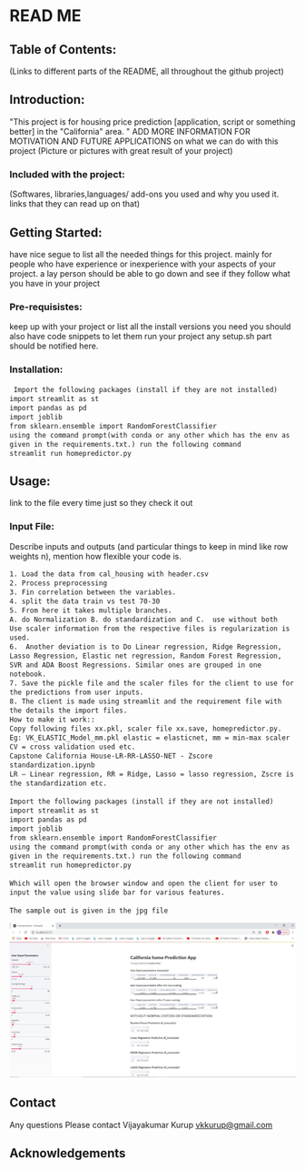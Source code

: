 # READ ME
## Table of Contents:
(Links to different parts of the README, all throughout the github project)
## Introduction:
"This project is for housing price prediction [application, script or something better] in the "California" area. " ADD MORE INFORMATION FOR MOTIVATION AND FUTURE APPLICATIONS on what we can do with this project
(Picture or pictures with great result of your project)
### Included with the project:
(Softwares, libraries,languages/ add-ons you used and why you used it. links that they can read up on that)

## Getting Started:
have nice segue to list all the needed things for this project. mainly for people who have experience or inexperience with your aspects of your project. a lay person should be able to go down and see if they follow what you have in your project
### Pre-requisistes:
keep up with your project or list all the install versions you need
you should also have code snippets to let them run your project
any setup.sh part should be notified here.
### Installation:
```
 Import the following packages (install if they are not installed)
import streamlit as st
import pandas as pd
import joblib
from sklearn.ensemble import RandomForestClassifier
using the command prompt(with conda or any other which has the env as given in the requirements.txt.) run the following command
streamlit run homepredictor.py
```
## Usage:
link to the file every time just so they check it out


### Input File: 
Describe inputs and outputs (and particular things to keep in mind like row weights n), mention how flexible your code is. 
```
1. Load the data from cal_housing with header.csv
2. Process preprocessing
3. Fin correlation between the variables.
4. split the data train vs test 70-30
5. From here it takes multiple branches.
A. do Normalization B. do standardization and C.  use without both  
Use scaler information from the respective files is regularization is used.
6.  Another deviation is to Do Linear regression, Ridge Regression, Lasso Regression, Elastic net regression, Random Forest Regression, SVR and ADA Boost Regressions. Similar ones are grouped in one notebook.
7. Save the pickle file and the scaler files for the client to use for the predictions from user inputs.
8. The client is made using streamlit and the requirement file with the details the import files.
How to make it work::
Copy following files xx.pkl, scaler file xx.save, homepredictor.py.
Eg: VK_ELASTIC_Model_mm.pkl elastic = elasticnet, mm = min-max scaler CV = cross validation used etc.
Capstone California House-LR-RR-LASSO-NET - Zscore standardization.ipynb
LR – Linear regression, RR = Ridge, Lasso = lasso regression, Zscre is the standardization etc.

Import the following packages (install if they are not installed)
import streamlit as st
import pandas as pd
import joblib
from sklearn.ensemble import RandomForestClassifier
using the command prompt(with conda or any other which has the env as given in the requirements.txt.) run the following command
streamlit run homepredictor.py

Which will open the browser window and open the client for user to input the value using slide bar for various features.

The sample out is given in the jpg file

```
![Image](https://raw.githubusercontent.com/vkkurup/Project/master/Cal-state-house-price-predictor/sample%20output.JPG)

## Contact
Any questions Please contact Vijayakumar Kurup vkkurup@gmail.com
## Acknowledgements

